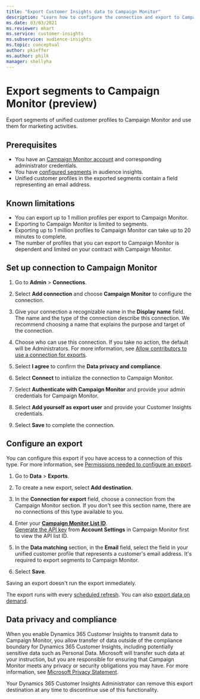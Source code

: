 ```yaml
---
title: "Export Customer Insights data to Campaign Monitor"
description: "Learn how to configure the connection and export to Campaign Monitor."
ms.date: 03/03/2021
ms.reviewer: mhart
ms.service: customer-insights
ms.subservice: audience-insights
ms.topic: conceptual
author: pkieffer
ms.author: philk
manager: shellyha
---
```


# Export segments to Campaign Monitor (preview)

Export segments of unified customer profiles to Campaign Monitor and use them for marketing activities.

## Prerequisites

-	You have an [Campaign Monitor account](https://www.campaignmonitor.com/) and corresponding administrator credentials.
-	You have [configured segments](segments.md) in audience insights.
-	Unified customer profiles in the exported segments contain a field representing an email address.

## Known limitations

- You can export up to 1 million profiles per export to Campaign Monitor.
- Exporting to Campaign Monitor is limited to segments.
- Exporting up to 1 million profiles to Campaign Monitor can take up to 20 minutes to complete. 
- The number of profiles that you can export to Campaign Monitor is dependent and limited on your contract with Campaign Monitor.

## Set up connection to Campaign Monitor

1. Go to **Admin** > **Connections**.

1. Select **Add connection** and choose **Campaign Monitor** to configure the connection.

1. Give your connection a recognizable name in the **Display name** field. The name and the type of the connection describe this connection. We recommend choosing a name that explains the purpose and target of the connection.

1. Choose who can use this connection. If you take no action, the default will be Administrators. For more information, see [Allow contributors to use a connection for exports](connections.md#allow-contributors-to-use-a-connection-for-exports).

1. Select **I agree** to confirm the **Data privacy and compliance**.

1. Select **Connect** to initialize the connection to Campaign Monitor.

1. Select **Authenticate with Campaign Monitor** and provide your admin credentials for Campaign Monitor.

1. Select **Add yourself as export user** and provide your Customer Insights credentials.

1. Select **Save** to complete the connection.

## Configure an export

You can configure this export if you have access to a connection of this type. For more information, see [Permissions needed to configure an export](export-destinations.md#set-up-a-new-export).

1. Go to **Data** > **Exports**.

1. To create a new export, select **Add destination**.

1. In the **Connection for export** field, choose a connection from the Campaign Monitor section. If you don't see this section name, there are no connections of this type available to you.

1. Enter your [**Campaign Monitor List ID**](https://www.campaignmonitor.com/api/getting-started/#your-list-id).    
   [Generate the API key](https://www.campaignmonitor.com/api/getting-started/) from **Account Settings** in Campaign Monitor first to view the API list ID.  

3. In the **Data matching** section, in the **Email** field, select the field in your unified customer profile that represents a customer's email address. It's required to export segments to Campaign Monitor.

1. Select **Save**.

Saving an export doesn't run the export immediately.

The export runs with every [scheduled refresh](system.md#schedule-tab). 
You can also [export data on demand](export-destinations.md#run-exports-on-demand). 


## Data privacy and compliance

When you enable Dynamics 365 Customer Insights to transmit data to Campaign Monitor, you allow transfer of data outside of the compliance boundary for Dynamics 365 Customer Insights, including potentially sensitive data such as Personal Data. Microsoft will transfer such data at your instruction, but you are responsible for ensuring that Campaign Monitor meets any privacy or security obligations you may have. For more information, see [Microsoft Privacy Statement](https://go.microsoft.com/fwlink/?linkid=396732).

Your Dynamics 365 Customer Insights Administrator can remove this export destination at any time to discontinue use of this functionality.

